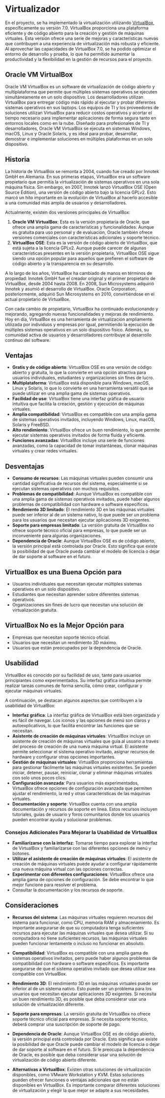 # Virtualizador

En el proyecto, se ha implementado la virtualización utilizando [VirtualBox](https://www.virtualbox.org/wiki/Downloads),
específicamente su versión 7.0. VirtualBox proporciona una plataforma eficiente y de código abierto para la creación y
gestión de
máquinas virtuales. Esta versión ofrece una serie de mejoras y características nuevas que contribuyen a una experiencia
de virtualización más robusta y eficiente. Al aprovechar las capacidades de VirtualBox 7.0, se ha podido optimizar el
entorno de desarrollo y prueba, lo que ha permitido aumentar la productividad y la flexibilidad en la gestión de
recursos para el proyecto.

## Oracle VM VirtualBox

Oracle VM VirtualBox es un software de virtualización de código abierto y multiplataforma que permite que múltiples
sistemas operativos se ejecuten simultáneamente en un solo dispositivo. Los desarrolladores utilizan VirtualBox para
entregar código más rápido al ejecutar y probar diferentes sistemas operativos en sus laptops. Los equipos de TI y los
proveedores de soluciones utilizan VirtualBox para reducir costos operativos y acortar el tiempo necesario para
implementar aplicaciones de forma segura tanto en entornos locales como en la nube. Diseñado para profesionales de TI y
desarrolladores, Oracle VM VirtualBox se ejecuta en sistemas Windows, macOS, Linux y Oracle Solaris, y es ideal para
probar, desarrollar, demostrar e implementar soluciones en múltiples plataformas en un solo dispositivo.

## Historia

La historia de VirtualBox se remonta a 2004, cuando fue creado por Innotek GmbH en Alemania. En sus primeras etapas,
VirtualBox era un software propietario que permitía la virtualización de sistemas operativos en una sola máquina física.
Sin embargo, en 2007, Innotek lanzó VirtualBox OSE (Open Source Edition), una versión de código abierto bajo la licencia
GPLv2. Esto marcó un hito importante en la evolución de VirtualBox al hacerlo accesible a una comunidad más amplia de
usuarios y desarrolladores.

Actualmente, existen dos versiones principales de VirtualBox:

1. **Oracle VM VirtualBox**: Esta es la versión propietaria de Oracle, que ofrece una amplia gama de características y
funcionalidades. Aunque es gratuita para uso personal y de evaluación, Oracle también ofrece versiones comerciales con
características adicionales y soporte técnico.
2. **VirtualBox OSE**: Esta es la versión de código abierto de VirtualBox, que está sujeta a la licencia GPLv2. Aunque puede
carecer de algunas características presentes en la versión propietaria, VirtualBox OSE sigue siendo una opción popular
para aquellos que prefieren el software de código abierto y la transparencia en su desarrollo.

A lo largo de los años, VirtualBox ha cambiado de manos en términos de propiedad:
Innotek GmbH fue el creador original y el primer propietario de VirtualBox, desde 2004 hasta 2008.
En 2008, Sun Microsystems adquirió Innotek y asumió el desarrollo de VirtualBox.
Oracle Corporation, posteriormente, adquirió Sun Microsystems en 2010, convirtiéndose en el actual propietario de
VirtualBox.

Con cada cambio de propietario, VirtualBox ha continuado evolucionando y mejorando, agregando nuevas funcionalidades y
mejoras de rendimiento. Hoy en día, VirtualBox es una herramienta de virtualización ampliamente utilizada por individuos
y empresas por igual, permitiendo la ejecución de múltiples sistemas operativos en un solo dispositivo físico. Además,
su comunidad activa de usuarios y desarrolladores contribuye al desarrollo continuo del software.

## Ventajas

- **Gratis y de código abierto**: VirtualBox OSE es una versión de código abierto y gratuita, lo que la convierte en una
  opción atractiva para usuarios individuales, estudiantes y organizaciones sin fines de lucro.
- **Multiplataforma**: VirtualBox está disponible para Windows, macOS, Linux y Solaris, lo que lo convierte en una
  herramienta versátil que se puede utilizar en una amplia gama de sistemas operativos.
- **Facilidad de uso**: VirtualBox tiene una interfaz gráfica de usuario intuitiva que facilita la creación, gestión y
  ejecución de máquinas virtuales.
- **Amplia compatibilidad**: VirtualBox es compatible con una amplia gama de sistemas operativos invitados, incluyendo
  Windows, Linux, macOS, Solaris y FreeBSD.
- **Alto rendimiento**: VirtualBox ofrece un buen rendimiento, lo que permite ejecutar sistemas operativos invitados de
  forma fluida y eficiente.
- **Funciones avanzadas**: VirtualBox incluye una serie de funciones avanzadas, como la capacidad de tomar instantáneas,
  clonar máquinas virtuales y crear redes virtuales.

## Desventajas

- **Consumo de recursos**: Las máquinas virtuales pueden consumir una cantidad significativa de recursos del sistema,
  especialmente si se ejecutan sistemas operativos con muchos requisitos.
- **Problemas de compatibilidad**: Aunque VirtualBox es compatible con una amplia gama de sistemas operativos invitados,
  puede haber algunos problemas de compatibilidad con hardware o software específicos.
- **Rendimiento 3D limitado**: El rendimiento 3D en las máquinas virtuales puede ser inferior al de un sistema nativo,
  lo que puede ser un problema para los usuarios que necesitan ejecutar aplicaciones 3D exigentes.
- **Soporte para empresas limitado**: La versión gratuita de VirtualBox no ofrece soporte técnico oficial para empresas,
  lo que puede ser un inconveniente para algunas organizaciones.
- **Dependencia de Oracle**: Aunque VirtualBox OSE es de código abierto, la versión principal está controlada por
  Oracle. Esto significa que existe la posibilidad de que Oracle pueda cambiar el modelo de licencia o dejar de dar
  soporte al software en el futuro.

## VirtualBox es una Buena Opción para

- Usuarios individuales que necesitan ejecutar múltiples sistemas operativos en un solo dispositivo.
- Estudiantes que necesitan aprender sobre diferentes sistemas operativos.
- Organizaciones sin fines de lucro que necesitan una solución de virtualización gratuita.

## VirtualBox No es la Mejor Opción para

- Empresas que necesitan soporte técnico oficial.
- Usuarios que necesitan un rendimiento 3D máximo.
- Usuarios que están preocupados por la dependencia de Oracle.

## Usabilidad

VirtualBox es conocido por su facilidad de uso, tanto para usuarios principiantes como experimentados. Su interfaz
gráfica intuitiva permite realizar tareas comunes de forma sencilla, cómo crear, configurar y ejecutar máquinas
virtuales.

A continuación, se destacan algunos aspectos que contribuyen a la usabilidad de VirtualBox:

- **Interfaz gráfica**: La interfaz gráfica de VirtualBox está bien organizada y es fácil de navegar. Los iconos y las
  opciones de menú son claros y autoexplicativos, lo que facilita encontrar las funciones que se necesitan.
- **Asistente de creación de máquinas virtuales**: VirtualBox incluye un asistente de creación de máquinas virtuales que
  guía al usuario a través del proceso de creación de una nueva máquina virtual. El asistente permite seleccionar el
  sistema operativo invitado, asignar recursos de hardware y configurar otras opciones importantes.
- **Gestión de máquinas virtuales**: VirtualBox proporciona herramientas para gestionar fácilmente las máquinas
  virtuales existentes. Se pueden iniciar, detener, pausar, reiniciar, clonar y eliminar máquinas virtuales con solo
  unos pocos clics.
- **Configuración avanzada**: Para usuarios más experimentados, VirtualBox ofrece opciones de configuración avanzada que
  permiten ajustar el rendimiento, la red y otras características de las máquinas virtuales.
- **Documentación y soporte**: VirtualBox cuenta con una amplia documentación y recursos de soporte en línea. Estos
  recursos incluyen tutoriales, guías de usuario y foros comunitarios donde los usuarios pueden encontrar ayuda y
  solucionar problemas.

### Consejos Adicionales Para Mejorar la Usabilidad de VirtualBox

- **Familiarízarse con la interfaz**: Tomarse tiempo para explorar la interfaz de VirtualBox y familiarizarse con las
  diferentes opciones de menú y botones.
- **Utilizar el asistente de creación de máquinas virtuales**: El asistente de creación de máquinas virtuales puede
  ayudar a configurar rápidamente una nueva máquina virtual con las opciones correctas.
- **Experimentar con diferentes configuraciones**: VirtualBox ofrece una amplia gama de opciones de configuración. Se
  debe encontrar lo que mejor funcione para resolver el problema.
- Consultar la documentación y los recursos de soporte.

## Consideraciones

- **Recursos del sistema**: Las máquinas virtuales requieren recursos del sistema para funcionar, como CPU, memoria RAM
  y almacenamiento. Es importante asegurarse de que su computadora tenga suficientes recursos para ejecutar las máquinas
  virtuales que desea utilizar. Si su computadora no tiene suficientes recursos, las máquinas virtuales pueden funcionar
  lentamente o incluso no funcionar en absoluto.

- **Compatibilidad**: VirtualBox es compatible con una amplia gama de sistemas operativos invitados, pero puede haber
  algunos problemas de compatibilidad con hardware o software específicos. Es importante asegurarse de que el sistema
  operativo invitado que desea utilizar sea compatible con VirtualBox.

- **Rendimiento 3D**: El rendimiento 3D en las máquinas virtuales puede ser inferior al de un sistema nativo. Esto puede
  ser un problema para los usuarios que necesitan ejecutar aplicaciones 3D exigentes. Si necesita un buen rendimiento
  3D, es posible que deba considerar usar una solución de virtualización diferente.

- **Soporte para empresas**: La versión gratuita de VirtualBox no ofrece soporte técnico oficial para empresas. Si
  necesita soporte técnico, deberá comprar una suscripción de soporte de pago.

- **Dependencia de Oracle**: Aunque VirtualBox OSE es de código abierto, la versión principal está controlada por
  Oracle. Esto significa que existe la posibilidad de que Oracle puede cambiar el modelo de licencia o dejar de dar
  soporte al software en el futuro. Si le preocupa la dependencia de Oracle, es posible que deba considerar usar una
  solución de virtualización de código abierto diferente.

- **Alternativas a VirtualBox**: Existen otras soluciones de virtualización disponibles, como VMware Workstation y KVM.
  Estas soluciones pueden ofrecer funciones o ventajas adicionales que no están disponibles en VirtualBox. Es importante
  comparar diferentes soluciones de virtualización y elegir la que mejor se adapte a sus necesidades.